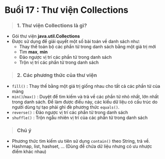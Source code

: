 # Buổi 17 : Thư viện Collections

> ### 1. Thư viện Collections là gì?

- Gói thư viện **java.util.Collections**
- Được sử dụng để giải quyết một số bài toán về danh sách như:
    + Thay thế toán bộ các phần tử trong danh sách bằng một giá trị mới
    + Tìm **max**, **min**
    + Đảo ngược vị trí các phần tử trong danh sách
    + Trộn vị trí các phần tử trong danh sách

> ### 2. Các phương thức của thư viện

- `fill()` : Thay thế bằng một giá trị giống nhau cho tất cả các phần tử của mảng
- `min()`/`max()` : Duyệt để tìm kiếm và trả về các phần tử nhỏ nhất, lớn nhất trong danh sách. Để làm được điều này, các kiểu dữ liệu có cấu trúc do người dùng tự tạo phải ghi đè phương thức `equals()`.
- `reverse()` : Đảo ngược vị trí các phần tử trong danh sách
- `shuffle()` : Trộn ngẫu nhiên vị trí của các phần tử trong danh sách

> ### Chú ý

- Phương thức tìm kiếm ưu tiên sử dụng `contain()` theo String, trả về.
- Hashmap, list, hashset, ... (Dùng để chứa dữ liệu nhưng có ưu nhược điểm khác nhau)
